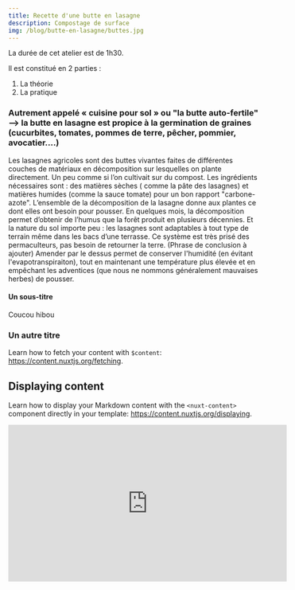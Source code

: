 ```yaml
---
title: Recette d'une butte en lasagne
description: Compostage de surface
img: /blog/butte-en-lasagne/buttes.jpg
---
```


La durée de cet atelier est de 1h30.

Il est constitué en 2 parties :

1. La théorie
2. La pratique

### Autrement appelé « cuisine pour sol » ou "la butte auto-fertile" --> la butte en lasagne est propice à la germination de graines (cucurbites, tomates, pommes de terre, pêcher, pommier, avocatier....)

Les lasagnes agricoles sont des buttes vivantes faites de différentes couches de matériaux en décomposition sur lesquelles on plante directement.
Un peu comme si l’on cultivait sur du compost.
Les ingrédients nécessaires sont : des matières sèches ( comme la pâte des lasagnes) et matières humides (comme la sauce tomate) pour un bon rapport "carbone-azote".
L’ensemble de la décomposition de la lasagne donne aux plantes ce dont elles ont besoin pour pousser.
En quelques mois, la décomposition permet d’obtenir de l’humus que la forêt produit en plusieurs décennies.
Et la nature du sol importe peu : les lasagnes sont adaptables à tout type de terrain même dans les bacs d’une terrasse.
Ce système est très prisé des permaculteurs, pas besoin de retourner la terre.
(Phrase de conclusion à ajouter)
Amender par le dessus permet de conserver l'humidité (en évitant l'evapotranspiraiton), tout en maintenant une température plus élevée et en empêchant les adventices (que nous ne nommons généralement mauvaises herbes) de pousser.

#### Un sous-titre

Coucou hibou

### Un autre titre

Learn how to fetch your content with `$content`: https://content.nuxtjs.org/fetching.

## Displaying content

Learn how to display your Markdown content with the `<nuxt-content>` component directly in your template: https://content.nuxtjs.org/displaying.

<iframe width="560" height="315" src="https://www.youtube-nocookie.com/embed/L-O2XQGlWA8" title="YouTube video player" frameborder="0" allow="accelerometer; autoplay; clipboard-write; encrypted-media; gyroscope; picture-in-picture" allowfullscreen></iframe>
